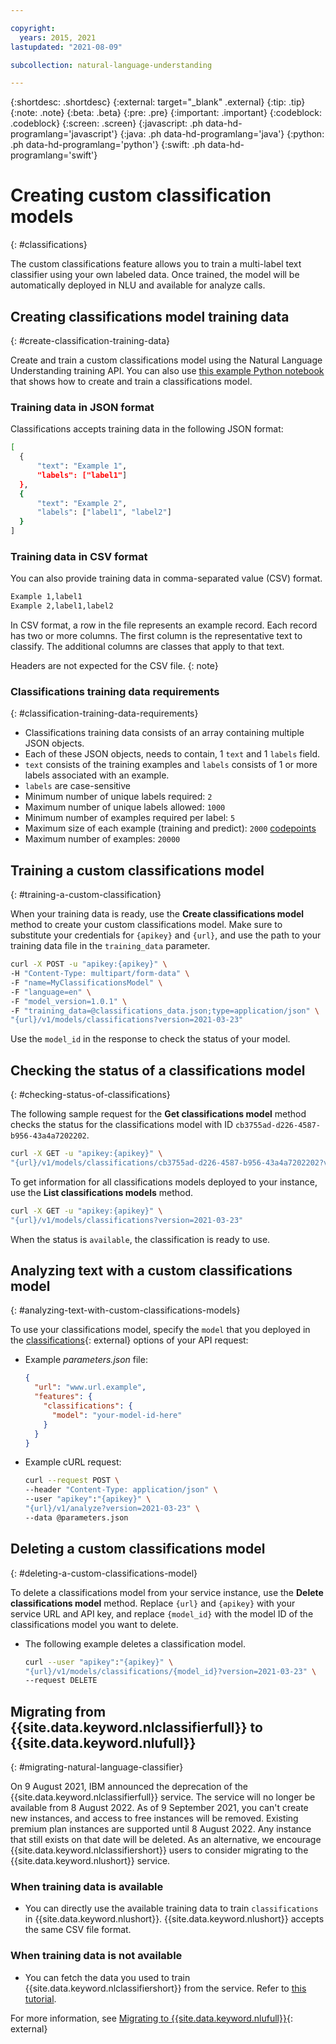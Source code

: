 ```yaml
---

copyright:
  years: 2015, 2021
lastupdated: "2021-08-09"

subcollection: natural-language-understanding

---
```


{:shortdesc: .shortdesc}
{:external: target="_blank" .external}
{:tip: .tip}
{:note: .note}
{:beta: .beta}
{:pre: .pre}
{:important: .important}
{:codeblock: .codeblock}
{:screen: .screen}
{:javascript: .ph data-hd-programlang='javascript'}
{:java: .ph data-hd-programlang='java'}
{:python: .ph data-hd-programlang='python'}
{:swift: .ph data-hd-programlang='swift'}

# Creating custom classification models
{: #classifications}

The custom classifications feature allows you to train a multi-label text classifier using your own labeled data. Once trained, the model will be automatically deployed in NLU and available for analyze calls.

## Creating classifications model training data
{: #create-classification-training-data}

Create and train a custom classifications model using the Natural Language Understanding training API. You can also use [this example Python notebook](https://github.com/watson-developer-cloud/doc-tutorial-downloads/blob/master/natural-language-understanding/custom_classifications_example.ipynb) that shows how to create and train a classifications model.

### Training data in JSON format

Classifications accepts training data in the following JSON format:

  ```bash
  [
    {
        "text": "Example 1",
        "labels": ["label1"]
    },
    {
        "text": "Example 2",
        "labels": ["label1", "label2"]
    }
  ]
  ```

### Training data in CSV format 

You can also provide training data in comma-separated value (CSV) format.

```bash
Example 1,label1
Example 2,label1,label2
```

In CSV format, a row in the file represents an example record. Each record has two or more columns. The first column is the representative text to classify. The additional columns are classes that apply to that text.

Headers are not expected for the CSV file.
{: note}

### Classifications training data requirements
{: #classification-training-data-requirements}

- Classifications training data consists of an array containing multiple JSON objects.
- Each of these JSON objects, needs to contain, 1 `text` and 1 `labels` field.
- `text` consists of the training examples and `labels` consists of 1 or more labels associated with an example.
- `labels` are case-sensitive
- Minimum number of unique labels required: `2`
- Maximum number of unique labels allowed: `1000`
- Minimum number of examples required per label: `5`
- Maximum size of each example (training and predict): `2000` [codepoints](https://en.wikipedia.org/wiki/Code_point)
- Maximum number of examples: `20000`

## Training a custom classifications model
{: #training-a-custom-classification}

When your training data is ready, use the **Create classifications model** method to create your custom classifications model. Make sure to substitute your credentials for `{apikey}` and `{url}`, and use the path to your training data file in the `training_data` parameter.

```bash
curl -X POST -u "apikey:{apikey}" \
-H "Content-Type: multipart/form-data" \
-F "name=MyClassificationsModel" \
-F "language=en" \
-F "model_version=1.0.1" \
-F "training_data=@classifications_data.json;type=application/json" \
"{url}/v1/models/classifications?version=2021-03-23"
```

Use the `model_id` in the response to check the status of your model.

## Checking the status of a classifications model
{: #checking-status-of-classifications}

The following sample request for the **Get classifications model** method checks the status for the classifications model with ID `cb3755ad-d226-4587-b956-43a4a7202202`.

```bash
curl -X GET -u "apikey:{apikey}" \
"{url}/v1/models/classifications/cb3755ad-d226-4587-b956-43a4a7202202?version=2021-03-23"
```

To get information for all classifications models deployed to your instance, use the **List classifications models** method.

```bash
curl -X GET -u "apikey:{apikey}" \
"{url}/v1/models/classifications?version=2021-03-23"
```

When the status is `available`, the classification is ready to use.

## Analyzing text with a custom classifications model
{: #analyzing-text-with-custom-classifications-models}

To use your classifications model, specify the `model` that you deployed in the [classifications](https://{DomainName}/apidocs/natural-language-understanding#classifications){: external} options of your API request:

- Example *parameters.json* file:

    ```json
    {
      "url": "www.url.example",
      "features": {
        "classifications": {
          "model": "your-model-id-here"
        }
      }
    }
    ```

- Example cURL request:

    ```bash
    curl --request POST \
    --header "Content-Type: application/json" \
    --user "apikey":"{apikey}" \
    "{url}/v1/analyze?version=2021-03-23" \
    --data @parameters.json
    ```

## Deleting a custom classifications model
{: #deleting-a-custom-classifications-model}

To delete a classifications model from your service instance, use the **Delete classifications model** method. Replace `{url}` and `{apikey}` with your service URL and API key, and replace `{model_id}` with the model ID of the classifications model you want to delete.

- The following example deletes a classification model.

  ```bash
  curl --user "apikey":"{apikey}" \
  "{url}/v1/models/classifications/{model_id}?version=2021-03-23" \
  --request DELETE
  ```

## Migrating from {{site.data.keyword.nlclassifierfull}} to {{site.data.keyword.nlufull}}
{: #migrating-natural-language-classifier}

On 9 August 2021, IBM announced the deprecation of the {{site.data.keyword.nlclassifierfull}} service. The service will no longer be available from 8 August 2022. As of 9 September 2021, you can't create new instances, and access to free instances will be removed. Existing premium plan instances are supported until 8 August 2022. Any instance that still exists on that date will be deleted. As an alternative, we encourage {{site.data.keyword.nlclassifiershort}} users to consider migrating to the {{site.data.keyword.nlushort}} service.

### When training data is available

- You can directly use the available training data to train `classifications` in {{site.data.keyword.nlushort}}. {{site.data.keyword.nlushort}} accepts the same CSV file format.

### When training data is not available

- You can fetch the data you used to train {{site.data.keyword.nlclassifiershort}} from the service. Refer to [this tutorial](https://github.com/watson-developer-cloud/doc-tutorial-downloads/blob/master/natural-language-understanding/custom_classifications_example.ipynb).

For more information, see [Migrating to {{site.data.keyword.nlufull}}](https://cloud.ibm.com/docs/natural-language-classifier?topic=natural-language-classifier-migrating){: external}
